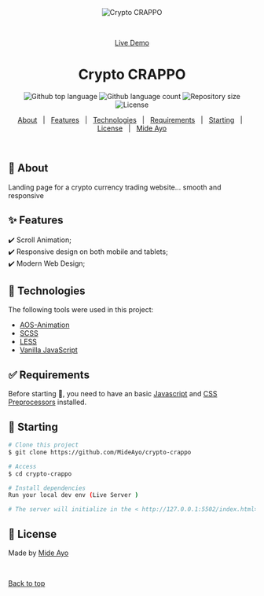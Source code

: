 <div align="center" id="top"> 
  <img src="./.github/app.gif" alt="Crypto CRAPPO" />

&#xa0;

<a href="https://crappo-cryypto.netlify.app">Live Demo</a>

</div>

<h1 align="center">Crypto CRAPPO</h1>

<p align="center">
  <img alt="Github top language" src="https://img.shields.io/github/languages/top/MideAyo/crypto-crappo?color=56BEB8">

  <img alt="Github language count" src="https://img.shields.io/github/languages/count/MideAyo/crypto-crappo?color=56BEB8">

  <img alt="Repository size" src="https://img.shields.io/github/repo-size/MideAyo/crypto-crappo?color=56BEB8">

  <img alt="License" src="https://img.shields.io/github/license/MideAyo/crypto-crappo?color=56BEB8">

  <!-- <img alt="Github issues" src="https://img.shields.io/github/issues/MideAyo/crypto-crappo?color=56BEB8" /> -->

  <!-- <img alt="Github forks" src="https://img.shields.io/github/forks/MideAyo/crypto-crappo?color=56BEB8" /> -->

  <!-- <img alt="Github stars" src="https://img.shields.io/github/stars/MideAyo/crypto-crappo?color=56BEB8" /> -->
</p>

<!-- Status -->

<!-- <h4 align="center">
	🚧 🚀 Under construction...  🚧
</h4>

<hr> -->

<p align="center">
  <a href="#dart-about">About</a> &#xa0; | &#xa0; 
  <a href="#sparkles-features">Features</a> &#xa0; | &#xa0;
  <a href="#rocket-technologies">Technologies</a> &#xa0; | &#xa0;
  <a href="#white_check_mark-requirements">Requirements</a> &#xa0; | &#xa0;
  <a href="#checkered_flag-starting">Starting</a> &#xa0; | &#xa0;
  <a href="#memo-license">License</a> &#xa0; | &#xa0;
  <a href="https://github.com/MideAyo" target="_blank">Mide Ayo</a>
</p>

<br>

## :dart: About

Landing page for a crypto currency trading website... smooth and responsive

## :sparkles: Features

:heavy_check_mark: Scroll Animation;\
:heavy_check_mark: Responsive design on both mobile and tablets;\
:heavy_check_mark: Modern Web Design;

## :rocket: Technologies

The following tools were used in this project:

- [AOS-Animation](https://michalsnik.github.io/aos/)
- [SCSS](https://developer.mozilla.org/en-US/docs/Glossary/CSS_preprocessor)
- [LESS](https://developer.mozilla.org/en-US/docs/Glossary/CSS_preprocessor)
- [Vanilla JavaScript](https://developer.mozilla.org/en-US/docs/Web/JavaScript)

## :white_check_mark: Requirements

Before starting :checkered_flag:, you need to have an basic [Javascript](https://developer.mozilla.org/en-US/docs/Web/JavaScript) and [CSS Preprocessors](https://developer.mozilla.org/en-US/docs/Glossary/CSS_preprocessor) installed.

## :checkered_flag: Starting

```bash
# Clone this project
$ git clone https://github.com/MideAyo/crypto-crappo

# Access
$ cd crypto-crappo

# Install dependencies
Run your local dev env (Live Server )

# The server will initialize in the < http://127.0.0.1:5502/index.html>
```

## :memo: License

Made by <a href="https://github.com/MideAyo" target="_blank">Mide Ayo</a>

&#xa0;

<a href="#top">Back to top</a>
